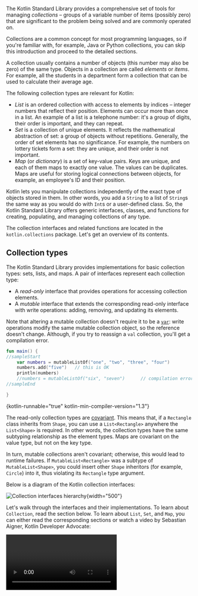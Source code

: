 [//]: # (title: Collections overview)

The Kotlin Standard Library provides a comprehensive set of tools for managing _collections_ – groups of a variable number 
of items (possibly zero) that are significant to the problem being solved and are commonly operated on.

Collections are a common concept for most programming languages, so if you're familiar with, for example, Java or Python 
collections, you can skip this introduction and proceed to the detailed sections. 

A collection usually contains a number of objects (this number may also be zero) of the same type. Objects in a collection
are called _elements_ or _items_. For example, all the students in a department form a collection that can be used to
calculate their average age. 

The following collection types are relevant for Kotlin:

* _List_ is an ordered collection with access to elements by indices – integer numbers that reflect their position. 
Elements can occur more than once in a list. An example of a list is a telephone number: it's a group of digits, their
order is important, and they can repeat. 
* _Set_ is a collection of unique elements. It reflects the mathematical abstraction of set: a group of objects without 
repetitions. Generally, the order of set elements has no significance. For example, the numbers on lottery tickets form a
set: they are unique, and their order is not important.
* _Map_ (or _dictionary_) is a set of key-value pairs. Keys are unique, and each of them maps to exactly one value. The
 values can be duplicates. Maps are useful for storing logical connections between objects, for example, an employee's ID 
 and their position.

Kotlin lets you manipulate collections independently of the exact type of objects stored in them. In other words, you add 
a `String` to a list of `String`s the same way as you would do with `Int`s or a user-defined class.
So, the Kotlin Standard Library offers generic interfaces, classes, and functions for creating, populating, and managing 
collections of any type.

The collection interfaces and related functions are located in the `kotlin.collections` package. Let's get an overview 
of its contents.

## Collection types

The Kotlin Standard Library provides implementations for basic collection types: sets, lists, and maps.
A pair of interfaces represent each collection type: 

* A _read-only_ interface that provides operations for accessing collection elements.
* A _mutable_ interface that extends the corresponding read-only interface with write operations: adding, removing, and 
updating its elements.

Note that altering a mutable collection doesn't require it to be a [`var`](basic-syntax.md#variables): write operations
modify the same mutable collection object, so the reference doesn't change.
Although, if you try to reassign a `val` collection, you'll get a compilation error.

```kotlin
fun main() {
//sampleStart
    var numbers = mutableListOf("one", "two", "three", "four")
    numbers.add("five")   // this is OK
    println(numbers)
    //numbers = mutableListOf("six", "seven")      // compilation error
//sampleEnd

}
```
{kotlin-runnable="true" kotlin-min-compiler-version="1.3"}

The read-only collection types are [covariant](generics.md#variance).
This means that, if a `Rectangle` class inherits from `Shape`, you can use a `List<Rectangle>` anywhere the `List<Shape>` 
is required.
In other words, the collection types have the same subtyping relationship as the element types. Maps are covariant on 
the value type, but not on the key type.

In turn, mutable collections aren't covariant; otherwise, this would lead to runtime failures. If `MutableList<Rectangle>` 
was a subtype of `MutableList<Shape>`, you could insert other `Shape` inheritors (for example, `Circle`) into it, thus 
violating its `Rectangle` type argument.

Below is a diagram of the Kotlin collection interfaces:

![Collection interfaces hierarchy](collections-diagram.png){width="500"}

Let's walk through the interfaces and their implementations. To learn about `Collection`, read the section below. 
To learn about `List`, `Set`, and `Map`, you can either read the corresponding sections or watch a video 
by Sebastian Aigner, Kotlin Developer Advocate:

<video href="F8jj7e-_jFA" title="Kotlin Collections Overview"/>

### Collection

[`Collection<T>`](https://kotlinlang.org/api/latest/jvm/stdlib/kotlin.collections/-collection/index.html) is the root of 
the collection hierarchy. This interface represents the common behavior of a read-only collection: retrieving size, 
checking item membership, and so on.
`Collection` inherits from the `Iterable<T>` interface that defines the operations for iterating elements. You can use 
`Collection` as a parameter of a function that applies to different collection types. For more specific cases, use 
the `Collection`'s inheritors: [`List`](https://kotlinlang.org/api/latest/jvm/stdlib/kotlin.collections/-list/index.html)
 and [`Set`](https://kotlinlang.org/api/latest/jvm/stdlib/kotlin.collections/-set/index.html).

```kotlin
fun printAll(strings: Collection<String>) {
    for(s in strings) print("$s ")
    println()
}
    
fun main() {
    val stringList = listOf("one", "two", "one")
    printAll(stringList)
    
    val stringSet = setOf("one", "two", "three")
    printAll(stringSet)
}
```
{kotlin-runnable="true" kotlin-min-compiler-version="1.3"}

[`MutableCollection<T>`](https://kotlinlang.org/api/latest/jvm/stdlib/kotlin.collections/-mutable-collection/index.html) is 
a `Collection` with write operations, such as `add` and `remove`.

```kotlin
fun List<String>.getShortWordsTo(shortWords: MutableList<String>, maxLength: Int) {
    this.filterTo(shortWords) { it.length <= maxLength }
    // throwing away the articles
    val articles = setOf("a", "A", "an", "An", "the", "The")
    shortWords -= articles
}

fun main() {
    val words = "A long time ago in a galaxy far far away".split(" ")
    var shortWords = mutableListOf<String>()
    words.getShortWordsTo(shortWords, 3)
    println(shortWords)
}
```
{kotlin-runnable="true" kotlin-min-compiler-version="1.3"}

### List

[`List<T>`](https://kotlinlang.org/api/latest/jvm/stdlib/kotlin.collections/-list/index.html) stores elements in a
specified order and provides indexed access to them. Indices start from zero – the index of the first element – and go
to `lastIndex` which is the `(list.size - 1)`. 

```kotlin
fun main() {
//sampleStart
    val numbers = listOf("one", "two", "three", "four")
    println("Number of elements: ${numbers.size}")
    println("Third element: ${numbers.get(2)}")
    println("Fourth element: ${numbers[3]}")
    println("Index of element \"two\" ${numbers.indexOf("two")}")
//sampleEnd
}
```
{kotlin-runnable="true" kotlin-min-compiler-version="1.3"}

List elements (including nulls) can duplicate: a list can contain any number of equal objects or occurrences of a 
single object.
Two lists are considered equal if they have the same sizes and [structurally equal](equality.md#structural-equality) 
elements at the same positions. 

```kotlin
data class Person(var name: String, var age: Int)

fun main() {
//sampleStart
    val bob = Person("Bob", 31)
    val people = listOf(Person("Adam", 20), bob, bob)
    val people2 = listOf(Person("Adam", 20), Person("Bob", 31), bob)
    println(people == people2)
    bob.age = 32
    println(people == people2)
//sampleEnd
}
```
{kotlin-runnable="true" kotlin-min-compiler-version="1.3"}

[`MutableList<T>`](https://kotlinlang.org/api/latest/jvm/stdlib/kotlin.collections/-mutable-list/index.html) is a `List` 
with list-specific write operations, for example, to add or remove an element at a specific position.

```kotlin
fun main() {
//sampleStart
    var numbers = mutableListOf(1, 2, 3, 4)
    numbers.add(5)
    numbers.removeAt(1)
    numbers[0] = 0
    numbers.shuffle()
    println(numbers)
//sampleEnd
}
```
{kotlin-runnable="true" kotlin-min-compiler-version="1.3"}

As you see, in some aspects lists are very similar to arrays.
However, there is one important difference:  an array's size is defined upon initialization and is never changed; 
in turn, a list doesn't have a predefined size; a list's size can be changed as a result of write operations: adding, 
updating, or removing elements.

In Kotlin, the default implementation of `MutableList` is [`ArrayList`](https://kotlinlang.org/api/latest/jvm/stdlib/kotlin.collections/-array-list/index.html) 
which you can think of as a resizable array.

### Set

[`Set<T>`](https://kotlinlang.org/api/latest/jvm/stdlib/kotlin.collections/-set/index.html) stores unique elements;
their order is generally undefined. `null` elements are unique as well: a `Set` can contain only one `null`. 
Two sets are equal if they have the same size, and for each element of a set there is an equal element in the other set. 

```kotlin
fun main() {
//sampleStart
    val numbers = setOf(1, 2, 3, 4)
    println("Number of elements: ${numbers.size}")
    if (numbers.contains(1)) println("1 is in the set")

    val numbersBackwards = setOf(4, 3, 2, 1)
    println("The sets are equal: ${numbers == numbersBackwards}")
//sampleEnd
}
```
{kotlin-runnable="true" kotlin-min-compiler-version="1.3"}

[`MutableSet`](https://kotlinlang.org/api/latest/jvm/stdlib/kotlin.collections/-mutable-set/index.html) is a `Set` with 
write operations from `MutableCollection`.

The default implementation of `MutableSet` – [`LinkedHashSet`](https://kotlinlang.org/api/latest/jvm/stdlib/kotlin.collections/-linked-hash-set/index.html) – 
preserves the order of elements insertion.
Hence, the functions that rely on the order, such as `first()` or `last()`, return predictable results on such sets.

```kotlin
fun main() {
//sampleStart
    val numbers = setOf(1, 2, 3, 4)  // LinkedHashSet is the default implementation
    val numbersBackwards = setOf(4, 3, 2, 1)
    
    println(numbers.first() == numbersBackwards.first())
    println(numbers.first() == numbersBackwards.last())
//sampleEnd
}
```
{kotlin-runnable="true" kotlin-min-compiler-version="1.3"}

An alternative implementation – [`HashSet`](https://kotlinlang.org/api/latest/jvm/stdlib/kotlin.collections/-hash-set/index.html) – 
says nothing about the elements order, so calling such functions on it returns unpredictable results. However, `HashSet` 
requires less memory to store the same number of elements.

### Map

[`Map<K, V>`](https://kotlinlang.org/api/latest/jvm/stdlib/kotlin.collections/-map/index.html) is not an inheritor of 
the `Collection` interface; however, it's a Kotlin collection type as well.
A `Map` stores _key-value_ pairs (or _entries_); keys are unique, but different keys can be paired with equal values. 
The `Map` interface provides specific functions, such as access to value by key, searching keys and values, and so on.  

```kotlin
fun main() {
//sampleStart
    val numbersMap = mapOf("key1" to 1, "key2" to 2, "key3" to 3, "key4" to 1)
    
    println("All keys: ${numbersMap.keys}")
    println("All values: ${numbersMap.values}")
    if ("key2" in numbersMap) println("Value by key \"key2\": ${numbersMap["key2"]}")    
    if (1 in numbersMap.values) println("The value 1 is in the map")
    if (numbersMap.containsValue(1)) println("The value 1 is in the map") // same as previous
//sampleEnd
}
```
{kotlin-runnable="true" kotlin-min-compiler-version="1.3"}

Two maps containing the equal pairs are equal regardless of the pair order.

```kotlin
fun main() {
//sampleStart
    val numbersMap = mapOf("key1" to 1, "key2" to 2, "key3" to 3, "key4" to 1)    
    val anotherMap = mapOf("key2" to 2, "key1" to 1, "key4" to 1, "key3" to 3)
    
    println("The maps are equal: ${numbersMap == anotherMap}")
//sampleEnd
}
```
{kotlin-runnable="true" kotlin-min-compiler-version="1.3"}

[`MutableMap`](https://kotlinlang.org/api/latest/jvm/stdlib/kotlin.collections/-mutable-map/index.html) is a `Map` with 
map write operations, for example, you can add a new key-value pair or update the value associated with the given key.

```kotlin
fun main() {
//sampleStart
    var numbersMap = mutableMapOf("one" to 1, "two" to 2)
    numbersMap.put("three", 3)
    numbersMap["one"] = 11

    println(numbersMap)
//sampleEnd
}
```
{kotlin-runnable="true" kotlin-min-compiler-version="1.3"}

The default implementation of `MutableMap` – [`LinkedHashMap`](https://kotlinlang.org/api/latest/jvm/stdlib/kotlin.collections/-linked-hash-map/index.html) – 
preserves the order of elements insertion when iterating the map.
In turn, an alternative implementation – [`HashMap`](https://kotlinlang.org/api/latest/jvm/stdlib/kotlin.collections/-hash-map/index.html) – 
says nothing about the elements order.
